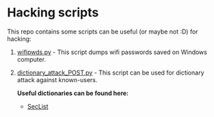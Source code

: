 # Hacking scripts

This repo contains some scripts can be useful (or maybe not :D) for hacking:

 1. [wifipwds.py](https://github.com/nogag94/some-hacking-scripts/blob/master/wifipwds.py) - This script dumps wifi passwords saved on Windows computer.
 2. [dictionary_attack_POST.py](https://github.com/nogag94/some-hacking-scripts/blob/master/dictionary_attack_POST.py) - This script can be used for dictionary attack against known-users.
 
     **Useful dictionaries can be found here:**
     -  [SecList](https://github.com/danielmiessler/SecLists)
